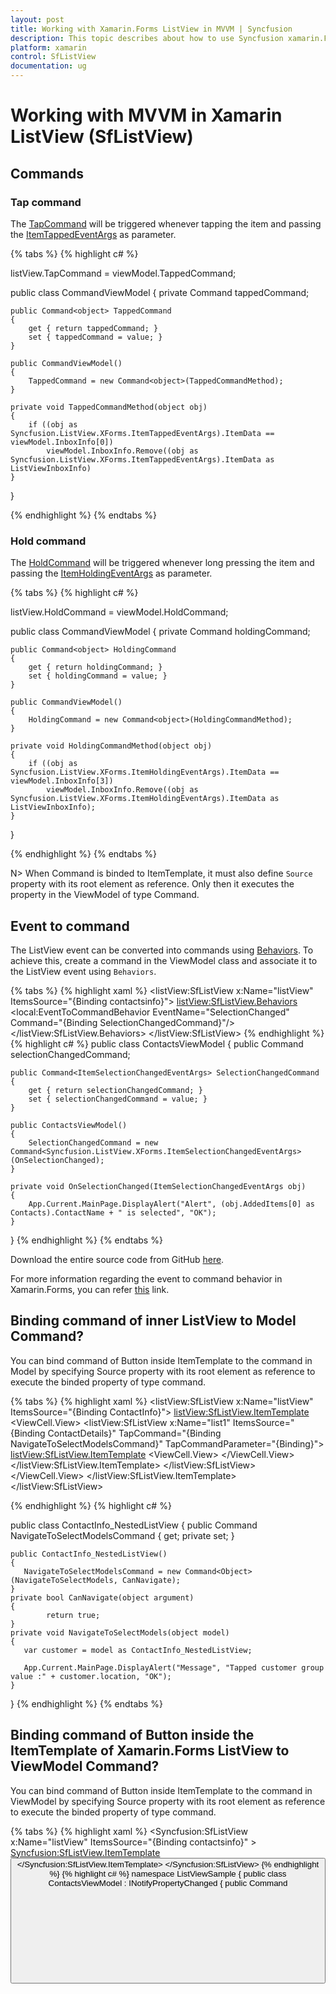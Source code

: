 ```yaml
---
layout: post
title: Working with Xamarin.Forms ListView in MVVM | Syncfusion
description: This topic describes about how to use Syncfusion xamarin.Forms ListView with commands, prism, event to command behaavior and different cases of MVVM.
platform: xamarin
control: SfListView
documentation: ug
---
```


# Working with MVVM in Xamarin ListView (SfListView)

## Commands

### Tap command

The [TapCommand](https://help.syncfusion.com/cr/xamarin/Syncfusion.ListView.XForms.SfListView.html#Syncfusion_ListView_XForms_SfListView_TapCommand) will be triggered whenever tapping the item and passing the [ItemTappedEventArgs](https://help.syncfusion.com/cr/xamarin/Syncfusion.ListView.XForms.ItemTappedEventArgs.html) as parameter.

{% tabs %}
{% highlight c# %}

listView.TapCommand = viewModel.TappedCommand;

public class CommandViewModel
{
    private Command<Object> tappedCommand;

    public Command<object> TappedCommand
    {
        get { return tappedCommand; }
        set { tappedCommand = value; }
    }

    public CommandViewModel()
    {            
        TappedCommand = new Command<object>(TappedCommandMethod);
    }

    private void TappedCommandMethod(object obj)
    {
        if ((obj as Syncfusion.ListView.XForms.ItemTappedEventArgs).ItemData == viewModel.InboxInfo[0])
            viewModel.InboxInfo.Remove((obj as Syncfusion.ListView.XForms.ItemTappedEventArgs).ItemData as ListViewInboxInfo)
    }   
}

{% endhighlight %}
{% endtabs %}

### Hold command

The [HoldCommand](https://help.syncfusion.com/cr/xamarin/Syncfusion.ListView.XForms.SfListView.html#Syncfusion_ListView_XForms_SfListView_HoldCommand) will be triggered whenever long pressing the item and passing the [ItemHoldingEventArgs](https://help.syncfusion.com/cr/xamarin/Syncfusion.ListView.XForms.ItemHoldingEventArgs.html) as parameter.
 
{% tabs %}
{% highlight c# %}

listView.HoldCommand = viewModel.HoldCommand;

public class CommandViewModel
{
    private Command<Object> holdingCommand;

    public Command<object> HoldingCommand
    {
        get { return holdingCommand; }
        set { holdingCommand = value; }
    }

    public CommandViewModel()
    {
        HoldingCommand = new Command<object>(HoldingCommandMethod);
    }

    private void HoldingCommandMethod(object obj)
    {
        if ((obj as Syncfusion.ListView.XForms.ItemHoldingEventArgs).ItemData == viewModel.InboxInfo[3])
            viewModel.InboxInfo.Remove((obj as Syncfusion.ListView.XForms.ItemHoldingEventArgs).ItemData as ListViewInboxInfo);
    }
}

{% endhighlight %}
{% endtabs %}

N> When Command is binded to ItemTemplate, it must also define `Source` property with its root element as reference. Only then it executes the property in the ViewModel of type Command.

## Event to command

The ListView event can be converted into commands using [Behaviors](https://developer.xamarin.com/guides/xamarin-forms/behaviors/). To achieve this, create a command in the ViewModel class and associate it to the ListView event using `Behaviors`.

{% tabs %}
{% highlight xaml %}
<listView:SfListView x:Name="listView" ItemsSource="{Binding contactsinfo}">
    <listView:SfListView.Behaviors>
        <local:EventToCommandBehavior EventName="SelectionChanged" Command="{Binding SelectionChangedCommand}"/>
    </listView:SfListView.Behaviors>
</listView:SfListView>
{% endhighlight %}
{% highlight c# %}
public class ContactsViewModel
{
    public Command<ItemSelectionChangedEventArgs> selectionChangedCommand;

    public Command<ItemSelectionChangedEventArgs> SelectionChangedCommand
    {
        get { return selectionChangedCommand; }
        set { selectionChangedCommand = value; }
    }

    public ContactsViewModel()
    {
        SelectionChangedCommand = new Command<Syncfusion.ListView.XForms.ItemSelectionChangedEventArgs>(OnSelectionChanged);
    }

    private void OnSelectionChanged(ItemSelectionChangedEventArgs obj)
    {
        App.Current.MainPage.DisplayAlert("Alert", (obj.AddedItems[0] as Contacts).ContactName + " is selected", "OK");
    }
}
{% endhighlight %}
{% endtabs %}

Download the entire source code from GitHub [here](https://github.com/SyncfusionExamples/Load-xamarin.forms-listview-with-event-to-command-behavior).

For more information regarding the event to command behavior in Xamarin.Forms, you can refer [this](https://developer.xamarin.com/samples/xamarin-forms/Behaviors/EventToCommandBehavior/) link.

## Binding command of inner ListView to Model Command?

You can bind command of Button inside ItemTemplate to the command in Model by specifying Source property with its root element as reference to execute the binded property of type command.

{% tabs %}
{% highlight xaml %}
<listView:SfListView x:Name="listView" ItemsSource="{Binding ContactInfo}">
     <listView:SfListView.ItemTemplate>
        <DataTemplate>
           <ViewCell>
                <ViewCell.View>
                   <StackLayout>
                        <listView:SfListView x:Name="list1" ItemsSource="{Binding ContactDetails}" TapCommand="{Binding NavigateToSelectModelsCommand}" TapCommandParameter="{Binding}">
                            <listView:SfListView.ItemTemplate>
                                 <DataTemplate>
                                      <ViewCell>
                                          <ViewCell.View>
                                               <StackLayout BackgroundColor="Teal" >
                                                    <Label Text="{Binding ContactName} "/>
                                                    <Label Text="{Binding ContactNumber}"/>
                                                    <StackLayout HeightRequest="1" BackgroundColor="Gray"/>
                                                </StackLayout>
                                           </ViewCell.View>
                                       </ViewCell>
                                 </DataTemplate>
                            </listView:SfListView.ItemTemplate>
                        </listView:SfListView>
                    </StackLayout>
                </ViewCell.View>
            </ViewCell>
        </DataTemplate>
    </listView:SfListView.ItemTemplate>
</listView:SfListView>

{% endhighlight %}
{% highlight c# %}

public class ContactInfo_NestedListView
{
    public Command<Object> NavigateToSelectModelsCommand { get; private set; }

    public ContactInfo_NestedListView()
    {
       NavigateToSelectModelsCommand = new Command<Object>(NavigateToSelectModels, CanNavigate);
    }
    private bool CanNavigate(object argument)
    {
            return true;
    }
    private void NavigateToSelectModels(object model)
    {
       var customer = model as ContactInfo_NestedListView;
            
       App.Current.MainPage.DisplayAlert("Message", "Tapped customer group value :" + customer.location, "OK");
    }
}
{% endhighlight %}
{% endtabs %}

## Binding command of Button inside the ItemTemplate of Xamarin.Forms ListView to ViewModel Command?

You can bind command of Button inside ItemTemplate to the command in ViewModel by specifying Source property with its root element as reference to execute the binded property of type command.

{% tabs %}
{% highlight xaml %}
<Syncfusion:SfListView x:Name="listView" ItemsSource="{Binding contactsinfo}" >
    <Syncfusion:SfListView.ItemTemplate>
        <DataTemplate>
            <ViewCell>
                <Grid >
                    <Button Text="Delete" Command="{Binding Path=BindingContext.DeleteCommand, Source={x:Reference listView}}" CommandParameter="{x:Reference listView}"/>
                </Grid>
            </ViewCell>
        </DataTemplate>
    </Syncfusion:SfListView.ItemTemplate>
</Syncfusion:SfListView>
{% endhighlight %}
{% highlight c# %}
namespace ListViewSample 
{
    public class ContactsViewModel : INotifyPropertyChanged
    {
        public Command<object> DeleteCommand { get; set; }
         
        public ContactsViewModel()
        {
            DeleteCommand = new Command<object>(OnTapped);
        }

        private void OnTapped(object obj)
        {
            var contact = obj as Contacts;
            contactsInfo.Remove(contact);
            App.Current.MainPage.DisplayAlert("Message","Item Deleted :" +contact.ContactName,"Ok");
        }
    }
}        
{% endhighlight %}
{% endtabs %}

You can download the sample from GitHub [here](https://github.com/SyncfusionExamples/How-bind-a-Command-of-Button-inside-the-ItemTemplate-of-Xamarin.Forms-ListView-to-ViewModel-Command).

## ListView with Prism Framework

The SfListView allows the user to work with prism for MVVM Framework. Steps to be followed:

1. Replace your application to prism application in App.xaml file.
2. Inherit App.xaml.cs from prism application instead of your application.
3. Create a prism namespace library reference in xaml file of the ContentPage.
4. Connect view and view model instead of binding context by registering them.

{% tabs %}
{% highlight c# %}
public partial class App : PrismApplication
{
    public App(IPlatformInitializer initializer = null) : base(initializer) { }

    protected override void OnInitialized()
    {
        InitializeComponent();

    }

    protected override void RegisterTypes()
    {
        Container.RegisterTypeForNavigation<MainPage, MainPageViewModel>();
    }
}

{% endhighlight %}
{% endtabs %}

{% tabs %}
{% highlight xaml %}
<?xml version="1.0" encoding="utf-8" ?>
<prism:PrismApplication xmlns="http://xamarin.com/schemas/2014/forms"
                        xmlns:x="http://schemas.microsoft.com/winfx/2009/xaml"
                        xmlns:prism="clr-namespace:Prism.Unity;assembly=Prism.Unity.Forms"
                        x:Class="ListViewPrism.App">
</prism:PrismApplication>

{% endhighlight %}
{% endtabs %}

{% tabs %}
{% highlight xaml %}
<ContentPage xmlns="http://xamarin.com/schemas/2014/forms"
             xmlns:x="http://schemas.microsoft.com/winfx/2009/xaml"
             xmlns:prism="clr-namespace:Prism.Mvvm;assembly=Prism.Forms"
             xmlns:local="clr-namespace:ListViewPrism;assembly=ListViewPrism"
             xmlns:syncfusion="clr-namespace:Syncfusion.ListView.XForms;assembly=Syncfusion.SfListView.XForms"
             x:Class="ListViewPrism.Views.MainPage"
             Title="MainPage">
    <StackLayout HorizontalOptions="FillAndExpand" VerticalOptions="FillAndExpand">
        <syncfusion:SfListView x:Name="listView" ItemSize="70" ItemSpacing="0,0,5,0"
                             AutoFitMode="Height"
                             ItemsSource="{Binding ContactsInfo}" IsStickyHeader="True" 
                             AllowSwiping="True" IsStickyGroupHeader="True" GroupHeaderSize="50">
        </syncfusion:SfListView>
    </StackLayout>
</ContentPage>    
{% endhighlight %}
{% endtabs %}

For more details, refer to [https://xamgirl.com/prism-in-xamarin-forms-step-by-step-part-1](https://xamgirl.com/prism-in-xamarin-forms-step-by-step-part-1).

Download the entire source code from GitHub [here](https://github.com/SyncfusionExamples/Using-xamarin.forms-listview-in-prism).

## ListView with MVVMCross

The SfListView allows users work with MVVMCross Framework. Follow the below steps to work withMVVMCross Framework:

1. Inherit App.cs from MvxApplication instead of your application.
{% tabs %}
{% highlight c# %}
public class CoreApp : MvvmCross.Core.ViewModels.MvxApplication
{
    public override void Initialize()
    {

    }
}
{% endhighlight %}
{% endtabs %}

2. Inherit ViewModel from the MvxViewModel.
{% tabs %}
{% highlight c# %}
public class MvxFormsViewModel : MvxViewModel
{
    public MvxFormsViewModel()
    {

    }
}
{% endhighlight %}
{% endtabs %}

3. Connect view and view model instead of binding context by registering them.
{% tabs %}
{% highlight c# %}
public class CoreApp : MvvmCross.Core.ViewModels.MvxApplication
{
    public override void Initialize()
    {
        CreatableTypes()
            .EndingWith("Service")
            .AsInterfaces()
            .RegisterAsLazySingleton();

        RegisterNavigationServiceAppStart<ViewModels.MvxFormsViewModel>();
    }
}
{% endhighlight %}
{% endtabs %}

4. Derive MainActivity and AppDelegate from MvxFormsAppCompatActivity and MvxFormsApplicationDelegate for initializing renderer.
{% tabs %}
{% highlight c# %}
public class MainActivity : MvxFormsAppCompatActivity
{
    protected override void OnCreate(Bundle bundle)
    {
        base.OnCreate(bundle);
        TabLayoutResource = Resource.Layout.Tabbar;
        ToolbarResource = Resource.Layout.Toolbar;
    }
}

public partial class AppDelegate : MvxFormsApplicationDelegate
{
    public override UIWindow Window { get; set; }

    public override bool FinishedLaunching(UIApplication app, NSDictionary options)
    {
        SfListViewRenderer.Init();
    }
}
{% endhighlight %}
{% endtabs %}

For more details, refer to this [documentation](https://www.mvvmcross.com/documentation/getting-started/mvvmcross-overview).

You can download the entire source code of this demo in the following link: [Source code](https://github.com/SyncfusionExamples/listview_MVVMCross).

## Binding properties in MVVM pattern

### Binding ItemsSource

ListView support to bind the [ItemsSource](https://help.syncfusion.com/cr/xamarin/Syncfusion.ListView.XForms.SfListView.html#Syncfusion_ListView_XForms_SfListView_ItemsSource) property to populate the list view items from view model.

{% tabs %}
{% highlight xaml %}
<?xml version="1.0" encoding="utf-8" ?>
<ContentPage xmlns="http://xamarin.com/schemas/2014/forms"
             xmlns:x="http://schemas.microsoft.com/winfx/2009/xaml"
             xmlns:local="clr-namespace:MVVM"
             xmlns:syncfusion="clr-namespace:Syncfusion.ListView.XForms;assembly=Syncfusion.SfListView.XForms"
             x:Class="MVVM.MainPage">
    <ContentPage.BindingContext>
        <local:BookInfoRepository/>
    </ContentPage.BindingContext>
</ContentPage>
<syncfusion:SfListView x:Name="listView" ItemsSource="{Binding BookInfoCollection}"/>
{% endhighlight %}
{% highlight c# %}
listView.SetBinding(SfListView.ItemsSourceProperty, new Binding("BookInfoCollection", BindingMode.OneWay));
{% endhighlight %}
{% endtabs %}


{% tabs %}
{% highlight c# %}
//ViewModel.cs
public class BookInfoRepository : INotifyPropertyChanged
{
    private ObservableCollection<BookInfo> bookInfoCollection;
    public event PropertyChangedEventHandler PropertyChanged;

    public ObservableCollection<BookInfo> BookInfoCollection
    {
        get { return bookInfoCollection; }
        set 
             { 
                 this.bookInfoCollection = value;
         this.OnPropertyChanged("BookInfoCollection");
              }
    }

    public void OnPropertyChanged(string name)
    {
        if (this.PropertyChanged != null)
            this.PropertyChanged(this, new PropertyChangedEventArgs(name));
    }

    public BookInfoRepository()
    {
        GenerateNewBookInfo();
    }

    private void GenerateNewBookInfo()
    {
        BookInfoCollection = new ObservableCollection<BookInfo>();
        BookInfoCollection.Add(new BookInfo() { BookName = "Machine Learning Using C#", BookDescription = "You’ll learn several different approaches to applying machine learning"});
        BookInfoCollection.Add(new BookInfo() { BookName = "Object-Oriented Programming in C#", BookDescription = "Object-oriented programming is the de facto programming paradigm"});
        BookInfoCollection.Add(new BookInfo() { BookName = "C# Code Contracts", BookDescription = "Code Contracts provide a way to convey code assumptions"});
    }
}
{% endhighlight %}
{% endtabs %}

### Binding SelectedItem

ListView support to select the items through binding the [SelectedItem](https://help.syncfusion.com/cr/xamarin/Syncfusion.ListView.XForms.SfListView.html#Syncfusion_ListView_XForms_SfListView_SelectedItem) property from view model by implementing the `INotifyPropertyChanged` interface that gives the call back notification to UI.

{% tabs %}
{% highlight xaml %}
<syncfusion:SfListView x:Name="listView" 
                       SelectedItem="{Binding SelectedItem}"
                       ItemsSource="{Binding BookInfoCollection}"/>
{% endhighlight %}
{% highlight c# %}
listView.SetBinding(SfListView.SelectedItemProperty, new Binding("SelectedItem", BindingMode.TwoWay));
{% endhighlight %}
{% endtabs %}

{% tabs %}
{% highlight c# %}
//ViewModel.cs
public class BookInfoRepository : INotifyPropertyChanged
{
    private object selectedItem;
    public object SelectedItem
    {
        get { return this.selectedItem; }
        set
        {
            this.selectedItem = value;
            this.OnPropertyChanged("SelectedItem");
        }
    }
    public BookInfoRepository()
    {
        SelectedItem = BookInfoCollection[2];
    }
}
{% endhighlight %}
{% endtabs %}

Download the entire sample from GitHub [here](https://github.com/SyncfusionExamples/xamarin-forms-listview-selected-item-binding).

### Binding SelectedItems

ListView support to select multiple items through binding the [SelectedItems](https://help.syncfusion.com/cr/xamarin/Syncfusion.ListView.XForms.SfListView.html#Syncfusion_ListView_XForms_SfListView_SelectedItems) property from view model with ObservableCollection<object> type. Set the [SelectionMode](https://help.syncfusion.com/cr/xamarin/Syncfusion.ListView.XForms.SfListView.html#Syncfusion_ListView_XForms_SfListView_SelectionMode) property as `Multiple`.

{% tabs %}
{% highlight xaml %}
<syncfusion:SfListView x:Name="listView"
                        SelectionMode="Multiple"
                        SelectedItems="{Binding SelectedItems}"
                        ItemsSource="{Binding BookInfoCollection}"/>
{% endhighlight %}
{% highlight c# %}
listView.SelectionMode = SelectionMode.Multiple;
listView.SetBinding(SfListView.SelectedItemsProperty, new Binding("SelectedItems", BindingMode.TwoWay));
{% endhighlight %}
{% endtabs %}

{% tabs %}
{% highlight c# %}
//ViewModel.cs
public class BookInfoRepository : INotifyPropertyChanged
{
    public event PropertyChangedEventHandler PropertyChanged;
    private ObservableCollection<object> selectedItems;

    public ObservableCollection<object> SelectedItems
    {
        get { return this.selectedItems; }
        set
        {
            this.selectedItems = value;
            this.OnPropertyChanged("SelectedItems");
        }
    }

    public void OnPropertyChanged(string name)
    {
        if (this.PropertyChanged != null)
            this.PropertyChanged(this, new PropertyChangedEventArgs(name));
    }

    public BookInfoRepository()
    {
        SelectedItems = new ObservableCollection<object>();
        SelectedItems.Add(BookInfoCollection[1]);
        SelectedItems.Add(BookInfoCollection[2]);
    }
}
{% endhighlight %}
{% endtabs %}

Download the entire sample from GitHub [here](https://github.com/SyncfusionExamples/xamarin.forms-listview-selecteditems-binding).

### Binding SelectionChanged event

In ListView, the [SelectionChanged](https://help.syncfusion.com/cr/xamarin/Syncfusion.ListView.XForms.SfListView.html) event is raised once the selection process has been completed. MVVM for the `SelectionChanged` event can be achieved by binding through the event to command converter. 

Refer [event to command](https://www.syncfusion.com/kb/7523/how-to-turn-events-into-commands-with-behaviors-in-sflistview) knowledge base to create the command for event using behavior.

{% tabs %}
{% highlight xaml %}
<syncfusion:SfListView x:Name="listView" 
                       ItemsSource="{Binding BookInfoCollection}">
    <syncfusion:SfListView.Behaviors>
        <local:EventToCommandBehavior EventName="SelectionChanged" Command="{Binding SelectedItem}" 
                                          Converter="{StaticResource EventArgs}"/>
    </syncfusion:SfListView.Behaviors>
</syncfusion:SfListView>
{% endhighlight %}
{% endtabs %}

{% tabs %}
{% highlight c# %}
//ViewModel.cs
public class BookInfoRepository : INotifyPropertyChanged
{
    private Command<ItemSelectionChangedEventArgs> selectedItem

    public Command<ItemSelectionChangedEventArgs> SelectedItem
    {
        get { return this.selectedItem; }
        set
        {
            this.selectedItem = value;
            this.OnPropertyChanged("SelectedItem");
        }
    }

    public BookInfoRepository()
    {
        selectedItem = new Command<ItemSelectionChangedEventArgs>(OnSelectionChanged);
    }

    ///<summary>
    ///Remove the selected item
    ///</summary>
    public void OnSelectionChanged(ItemSelectionChangedEventArgs obj)
    {
        var eventArgs = obj as ItemSelectionChangedEventArgs;
        var item= eventArgs.AddedItems[0];
        this.bookInfoCollection.Remove(this.BookInfoCollection.FirstOrDefault(x => x == item));
    }
}
{% endhighlight %}
{% endtabs %}

Download the entire sample from GitHub [here](https://github.com/SyncfusionExamples/Xamarin-forms-listview-selected-item-binding-selectionchanged-event-).

### Binding SelectionChanging event

In ListView, the [SelectionChanging](https://help.syncfusion.com/cr/xamarin/Syncfusion.ListView.XForms.SfListView.html) event will be raised when selecting an item at the execution time. MVVM for the `SelectionChanging` event can be achieved by binding through the event to command converter.

Refer [event to command](https://www.syncfusion.com/kb/7523/how-to-turn-events-into-commands-with-behaviors-in-sflistview) knowledge base to create the command for event using behavior.

{% tabs %}
{% highlight xaml %}
<syncfusion:SfListView x:Name="listView" 
                       ItemsSource="{Binding BookInfoCollection}">
    <syncfusion:SfListView.Behaviors>
        <local:EventToCommandBehavior EventName="SelectionChanging" Command="{Binding SelectedItem}" 
                                          Converter="{StaticResource EventArgs}"/>
    </syncfusion:SfListView.Behaviors>
</syncfusion:SfListView>
{% endhighlight %}
{% endtabs %}

{% tabs %}
{% highlight c# %}
//ViewModel.cs
public class BookInfoRepository : INotifyPropertyChanged
{
    private Command<ItemSelectionChangingEventArgs> selectedItem

    public Command<ItemSelectionChangingEventArgs> SelectedItem
    {
        get { return this.selectedItem; }
        set
        {
            this.selectedItem = value;
            this.OnPropertyChanged("SelectedItem");
        }
    }

    public BookInfoRepository()
    {
        selectedItem = new Command<ItemSelectionChangingEventArgs>(OnSelectionChanging);
    }

    ///<summary>
    ///To disable the selection for particular item
    ///</summary>
    public void OnSelectionChanging(ItemSelectionChangingEventArgs obj)
    {
        var eventArgs = obj as ItemSelectionChangingEventArgs;
        if (eventArgs.AddedItems.Count > 0 && eventArgs.AddedItems[0] == this.BookInfoCollection[0])
            eventArgs.Cancel = true;
    }
}
{% endhighlight %}
{% endtabs %}

Download the entire sample from GitHub [here](https://github.com/SyncfusionExamples/Xamarin-forms-listview-selected-item-binding-selectionchanging-event).

N> Similarly, you can bind the [ItemTapped](https://help.syncfusion.com/cr/xamarin/Syncfusion.ListView.XForms.SfListView.html), [ItemDoubleTapped](https://help.syncfusion.com/cr/xamarin/Syncfusion.ListView.XForms.SfListView.html), and [ItemHolding](https://help.syncfusion.com/cr/xamarin/Syncfusion.ListView.XForms.SfListView.html) event.

### Handling ItemTapped action

ListView supports binding the [TapCommand](https://help.syncfusion.com/cr/xamarin/Syncfusion.ListView.XForms.SfListView.html#Syncfusion_ListView_XForms_SfListView_TapCommand) property with the item taped action from view model, where you can write navigation or any other action code in the execution. When defining the command, [ItemTappedEventArgs](https://help.syncfusion.com/cr/xamarin/Syncfusion.ListView.XForms.ItemTappedEventArgs.html) will be passed as command parameter which has item information in execution. 

You can define the command parameter for `TapCommand` using [TappedCommandParameter](https://help.syncfusion.com/cr/xamarin/Syncfusion.ListView.XForms.SfListView.html#Syncfusion_ListView_XForms_SfListView_TapCommandParameter), where you can get the element reference passed in view model.

{% tabs %}
{% highlight xaml %}
<syncfusion:SfListView x:Name="listView" 
                    TapCommand="{Binding TapCommand}"
                    ItemsSource="{Binding BookInfoCollection}"/>
{% endhighlight %}
{% highlight c# %}
listView.SetBinding(SfListView.TapCommandProperty, new Binding("TapCommand", BindingMode.OneWay));
{% endhighlight %}
{% endtabs %}

{% tabs %}
{% highlight c# %}
//ViewModel.cs
public class BookInfoRepository : INotifyPropertyChanged
{
    private Command tapCommand;

    public Command TapCommand
    {
        get { return tapCommand; }
        protected set { tapCommand = value; }
    }

    public BookInfoRepository()
    {
        tapCommand = new Command(OnItemTapped);
    }

    ///<summary>
    ///To display tapped item content
    ///</summary>
    public void OnItemTapped(object obj)
    {
        var eventArgs = obj as Syncfusion.ListView.XForms.ItemTappedEventArgs;
        var bookName = (eventArgs.ItemData as BookInfo).BookName;
        var bookDescription = (eventArgs.ItemData as BookInfo).BookDescription;
        var display = Application.Current.MainPage.DisplayAlert(bookName, "Description:" + bookDescription, "Ok");
    }
}
{% endhighlight %}
{% endtabs %}

Download the entire sample from GitHub [here]https://github.com/SyncfusionExamples/xamarin-forms-listview-itemtapped-mvvm).

### Handling ItemHolding action

ListView supports binding the [HoldCommand](https://help.syncfusion.com/cr/xamarin/Syncfusion.ListView.XForms.SfListView.html#Syncfusion_ListView_XForms_SfListView_HoldCommand) property with the item holding action from view model, where you can write navigation or any other action code in the execution. When defining the command, [ItemHoldingEventArgs](https://help.syncfusion.com/cr/xamarin/Syncfusion.ListView.XForms.ItemHoldingEventArgs.html) will be passed as command parameter which has item information in execution. 

You can define the command parameter for the `HoldCommand` using [HoldCommandParameter](https://help.syncfusion.com/cr/xamarin/Syncfusion.ListView.XForms.SfListView.html#Syncfusion_ListView_XForms_SfListView_HoldCommandParameter), where you can get the element reference passed in view model.

{% tabs %}
{% highlight xaml %}
<syncfusion:SfListView x:Name="listView"                     
                       HoldCommand="{Binding HoldCommand}"
                       ItemsSource="{Binding BookInfoCollection}"/>
{% endhighlight %}
{% highlight c# %}
listView.SetBinding(SfListView.HoldCommandProperty, new Binding("HoldCommand", BindingMode.OneWay));
{% endhighlight %}
{% endtabs %}

{% tabs %}
{% highlight c# %}
//ViewModel.cs
public class BookInfoRepository : INotifyPropertyChanged
{
    private Command holdCommand;

    public Command HoldCommand
    {
        get { return holdCommand; }
        protected set { holdCommand = value; }
    }

    public BookInfoRepository()
    {
        holdCommand = new Command(OnHold);
    }

    ///<summary>
    /// Displays the item holding content
    ///</summary>
    public void OnHold(object obj)
    {
        var eventArgs = obj as Syncfusion.ListView.XForms.ItemHoldingEventArgs;           
        Application.Current.MainPage.DisplayAlert("Type Of Item :" + eventArgs.ItemType, "Item Tapped Position : + " +eventArgs.Position , "Ok");
    }
}
{% endhighlight %}
{% endtabs %}

Download the entire sample from GitHub [here](https://github.com/SyncfusionExamples/Xamarin-forms-listview-itemholding-).

### Binding button command

The contents loaded in the [ItemTemplate](https://help.syncfusion.com/cr/xamarin/Syncfusion.ListView.XForms.SfListView.html#Syncfusion_ListView_XForms_SfListView_ItemTemplate) can be bound from the view model using their commands or gestures, where you can customize the loaded content or any other action code needed in the call back. You will get the BindingContext of [ListViewItem](https://help.syncfusion.com/cr/xamarin/Syncfusion.ListView.XForms.ListViewItem.html) as the parameter in execution when defining the command button. 

You can also get the reference of element bound as parameter by using command parameter of loaded elements.

{% tabs %}
{% highlight xaml %}
<syncfusion:SfListView x:Name="listView" AutoFitMode="Height"
                SelectedItem="{Binding SelectedItem}"                      
                ItemsSource="{Binding BookInfoCollection}">
    <syncfusion:SfListView.ItemTemplate>
        <DataTemplate>
            <Frame HasShadow="True" Margin="5,5,5,5" >
                <Grid Padding="5">
                    <Grid.RowDefinitions>
                        <RowDefinition Height="*" />
                        <RowDefinition Height="2*" />
                    </Grid.RowDefinitions>
                    <Button x:Name="bookName" Text="{Binding BookName}" Command="{Binding Path=BindingContext.BackgroundColorCommand, Source={x:Reference listView}}" CommandParameter="{x:Reference bookName}}" BackgroundColor="Transparent" FontAttributes="Bold" FontSize="19"/>
                    <Label Grid.Row="1" Text="{Binding BookDescription}" FontSize="15" />
                </Grid>
            </Frame>
        </DataTemplate>
    </syncfusion:SfListView.ItemTemplate>
</syncfusion:SfListView>
{% endhighlight %}
{% highlight c# %}
 listView.ItemTemplate = new DataTemplate(() =>
 {
    var frame = new Frame();
    frame.HasShadow = true;
    frame.Margin = 5;
    var grid = new Grid();
    grid.Padding = 5;
    var button = new Button();
    Binding binding = new Binding();
    binding.Path = "BookName";
    button.SetBinding(Button.TextProperty, binding);
    button.Command = this.viewModel.BackgroundColorCommand;
    button.BackgroundColor = Color.Transparent;
    button.FontAttributes = FontAttributes.Bold;
    button.FontSize = 19;
    var label = new Label();
    Binding bind = new Binding();
    bind.Path = "BookDescription";
    label.SetBinding(Label.TextProperty, bind);
    label.FontSize = 15;
    grid.Children.Add(button);
    grid.Children.Add(label, 0, 1);
    frame.Content = grid;
    return frame;
 });
{% endhighlight %}
{% endtabs %}

{% tabs %}
{% highlight c# %}
public class BookInfoRepository : INotifyPropertyChanged
{
    private Command backgroundColorCommand;

    public Command BackgroundColorCommand
    {
        get { return backgroundColorCommand; }
        protected set { backgroundColorCommand = value; }
    }

    public BookInfoRepository()
    {
        backgroundColorCommand = new Command(OnButtonTapped);
    }

    ///<summary>
    ///To display tapped item content
    ///</summary>
    public void OnButtonTapped(object obj)
    {
        var firstButton = obj as Button;
        firstButton.BackgroundColor = Color.AliceBlue;            
    }
}
{% endhighlight %}
{% endtabs %}

Download the entire sample from GitHub [here](https://github.com/SyncfusionExamples/Xamarin-forms-listview-viewmodel-binding-button-command).

### Processing LoadMore

ListView supports binding the [LoadMoreOption](https://help.syncfusion.com/cr/xamarin/Syncfusion.ListView.XForms.SfListView.html#Syncfusion_ListView_XForms_SfListView_LoadMoreOption), [LoadMoreCommand](https://help.syncfusion.com/cr/xamarin/Syncfusion.ListView.XForms.SfListView.html#Syncfusion_ListView_XForms_SfListView_LoadMoreCommand), and [IsBusy](https://help.syncfusion.com/cr/xamarin/Syncfusion.ListView.XForms.SfListView.html#Syncfusion_ListView_XForms_SfListView_IsBusy) properties from view model to load more number of items at runtime. `LoadMoreOption` enables load more manually or automatically the items when loading the items at runtime. `LoadMoreCommand` executes to load the items form view model. The `IsBusy` property notifies that the items are populating from view model to show or hide the load more view. 

The `IsBusy` property in view model shows the busy indicator when populating the [ItemsSource](https://help.syncfusion.com/cr/xamarin/Syncfusion.ListView.XForms.SfListView.html#Syncfusion_ListView_XForms_SfListView_ItemsSource).

{% tabs %}
{% highlight xaml %}
<syncfusion:SfListView x:Name="listView"                            
                        LoadMoreOption="Auto"
                        LoadMoreCommand="{Binding LoadMoreItemsCommand}"
                        LoadMoreCommandParameter="{Binding Source={x:Reference Name=listView}}"
                        IsBusy="{Binding IsBusy}"
                        ItemsSource="{Binding BookInfoCollection}">
{% endhighlight %}
{% highlight c# %}
listView.LoadMoreOption = LoadMoreOption.Auto;
listView.SetBinding(SfListView.LoadMoreCommandProperty, new Binding("LoadMoreItemsCommand", BindingMode.OneWay));
listView.LoadMoreCommandParameter = listView;
listView.SetBinding(SfListView.IsBusyProperty, new Binding("IsBusy", BindingMode.OneWay));
{% endhighlight %}
{% endtabs %}

{% tabs %}
{% highlight c# %}
public class ViewModel:INotifyPropertyChanged
{
    private bool isBusy;
    public bool IsBusy
    {
        get { return isBusy; }
        set
        {
            this.isBusy = value;
            RaisePropertyChanged("IsBusy");
        }
    }
    private int totalItems = 22;
    public Command<object> LoadMoreItemsCommand { get; set; }

    public ViewModel()
    {
        BookInfoCollection = new ObservableCollection<BookInfo>();
        AddBookInfos(0, 3);
        LoadMoreItemsCommand = new Command<object>(LoadMoreItems);
    }

    private bool CanLoadMoreItems(object obj)
    {
        if (BookInfoCollection.Count >= totalItems)
            return false;
        return true;
    }

    private async void LoadMoreItems(object obj)
    {
        var listview = obj as Syncfusion.ListView.XForms.SfListView;
        try
        {
            IsBusy = true;

            await Task.Delay(1000);

            var index = BookInfoCollection.Count;
            var count = index + 3 >= totalItems ? totalItems - index : 3;
            AddBookInfos(index, 3);

        }
        catch
        {

        }
        finally
        {
            IsBusy = false;
        }
    }

    private void AddBookInfos(int index, int count)
    {
        int bookNameCount = 0;
        int bookDescriptionCount = 0;
        for (int i = index; i < index + count; i++)
        {
            if (bookNameCount == 11)
                bookNameCount = 0;
            if (bookDescriptionCount == 11)
                bookDescriptionCount = 0;
            BookInfoCollection.Add(new BookInfo() { BookName = bookNames[bookNameCount] , BookDescription =  bookDescription[bookDescriptionCount] });
            bookNameCount++;
            bookDescriptionCount++;
        }
    }
}
{% endhighlight %}
{% endtabs %}

You can download the entire sample from GitHub [here](https://github.com/SyncfusionExamples/xamarin-listview-loadmore).

## See also

[How to bind command from ViewModel to external ItemTemplate of Xamarin.Forms ListView](https://www.syncfusion.com/kb/11029)                                                                                                                                        
[Working with ListView in Reactive MVVM](https://www.syncfusion.com/kb/9319/)
[Working with SfListView and Prism for Xamarin.Forms](https://www.syncfusion.com/kb/8763/)                                                                                                                                                             
[How to navigate page from ViewModel using button in ListViewItem](https://www.syncfusion.com/kb/7520/)                                                                                                                                                                                                                            
[How to turn Events into Commands with Behaviors in SfListView](https://www.syncfusion.com/kb/7523/)          
[How to handle touch interaction using MR.Gesture in Xamarin.Forms ListView (SfListView)](https://www.syncfusion.com/kb/11351)                                                                                                                                                                                                                                                                                                                                                  
[How to update ListView on property change in Xamarin.Forms (SfListView)](https://www.syncfusion.com/kb/11419)                                                                                                                                                                          
[How to show time in Xamarin.Forms ListView (SfListView)](https://www.syncfusion.com/kb/11438/)                                                                                                                                                                     
[How to filter Xamarin.Forms ListView (SfListView) using MVVM](https://www.syncfusion.com/kb/11478/)                                                                                                                                                                                                                                                        
[How to use ListView events using Prism Framework in Xamarin.Forms (SfListView)](https://www.syncfusion.com/kb/11681/)                                                                                                                                                                                                                                                                                          
[How to work with Prism using the EventToCommandBehavior in Xamarin.Forms ListView (SfListView)](https://www.syncfusion.com/kb/11680/)                                                                                                                                                                                                                                              
[How to make navigation for a corresponding tapped item named page in Xamarin.Forms ListView (SfListView)](https://www.syncfusion.com/kb/11668/)                                                                                                                                                                                                                        